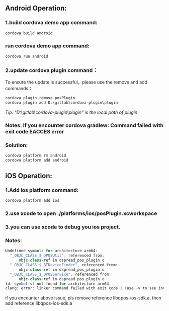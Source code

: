 ## Android Operation:

### 1.build cordova demo app command:
```java
cordova build android
```

### run cordova demo app command:
```java
cordova run android
```

### 2.update cordova plugin command：

To ensure the update is successful，please use the remove and add commands：

```java
cordova plugin remove posPlugin
cordova plugin add D:\gitlab\cordova-plugin\plugin
```

*Tip: "D:\gitlab\cordova-plugin\plugin" is  the local path of plugin*

### Notes: If you encounter cordova gradlew: Command failed with exit code EACCES error

### Solution: 
```java
cordova platform rm android
cordova platform add android
```


## iOS Operation:

### 1.Add ios platform command:
```java
cordova platform add ios
```

### 2.use xcode to open ./platforms/ios/posPlugin.xcworkspace

### 3.you can use xcode to debug you ios project. 


### Notes:
```java
Undefined symbols for architecture arm64:
  "_OBJC_CLASS_$_QPOSUtil", referenced from:
      objc-class-ref in dspread_pos_plugin.o
  "_OBJC_CLASS_$_BTDeviceFinder", referenced from:
      objc-class-ref in dspread_pos_plugin.o
  "_OBJC_CLASS_$_QPOSService", referenced from:
      objc-class-ref in dspread_pos_plugin.o
ld: symbol(s) not found for architecture arm64
clang: error: linker command failed with exit code 1 (use -v to see invocation)
```

if you encounter above issue, pls remove reference libqpos-ios-sdk.a, then add reference libqpos-ios-sdk.a
